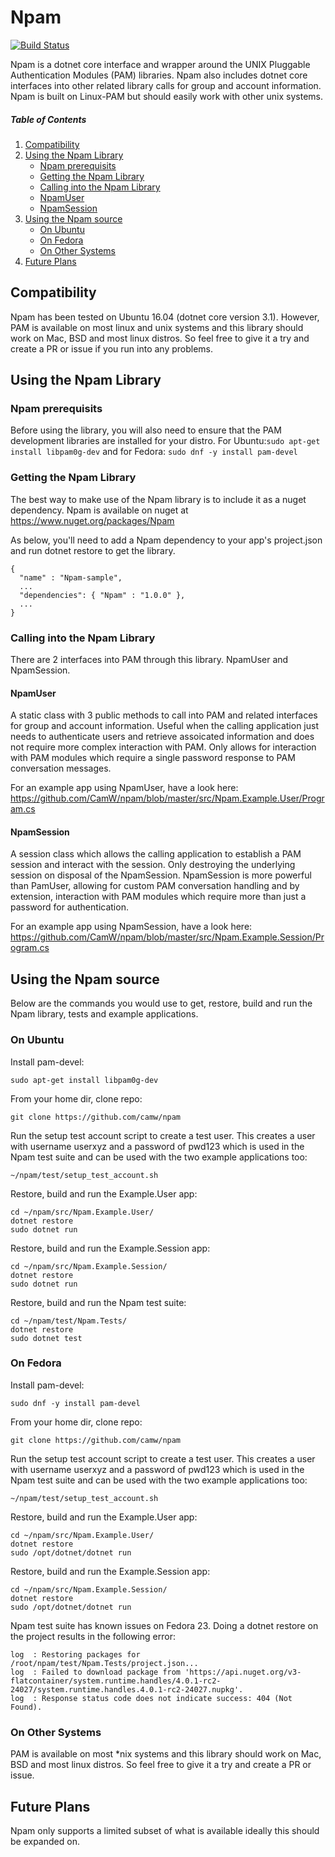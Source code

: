 # Npam

[![Build Status](https://travis-ci.com/CamW/npam.svg?branch=master)](https://travis-ci.com/CamW/npam)

Npam is a dotnet core interface and wrapper around the UNIX Pluggable Authentication Modules (PAM) libraries. Npam also includes dotnet core interfaces into other related library calls for group and account information. Npam is built on Linux-PAM but should easily work with other unix systems.

##### Table of Contents  
1. [Compatibility](#compatibility)  
2. [Using the Npam Library](#using-the-npam-library)
   * [Npam prerequisits](#npam-prerequisits)
   * [Getting the Npam Library](#getting-the-npam-library)
   * [Calling into the Npam Library](#calling-into-the-npam-library)
    * [NpamUser](#npamuser)
    * [NpamSession](#npamsession)
3. [Using the Npam source](#using-the-npam-source)
   * [On Ubuntu](#on-ubuntu)
   * [On Fedora](#on-fedora)
   * [On Other Systems](#on-other-systems)
4. [Future Plans](#future-plans)

## Compatibility
Npam has been tested on Ubuntu 16.04 (dotnet core version 3.1). However, PAM is available on most linux and unix systems and this library should work on Mac, BSD and most linux distros. So feel free to give it a try and create a PR or issue if you run into any problems.

## Using the Npam Library

### Npam prerequisits
Before using the library, you will also need to ensure that the PAM development libraries are installed for your distro.
For Ubuntu:`sudo apt-get install libpam0g-dev` and for Fedora: `sudo dnf -y install pam-devel`

### Getting the Npam Library
The best way to make use of the Npam library is to include it as a nuget dependency. Npam is available on nuget at https://www.nuget.org/packages/Npam

As below, you'll need to add a Npam dependency to your app's project.json and run dotnet restore to get the library.
```
{
  "name" : "Npam-sample",
  ...
  "dependencies": { "Npam" : "1.0.0" },
  ...
}
```

### Calling into the Npam Library
There are 2 interfaces into PAM through this library. NpamUser and NpamSession.

#### NpamUser
A static class with 3 public methods to call into PAM and related interfaces for group and account information. Useful when the calling application just needs to authenticate users and retrieve assoicated information and does not require more complex interaction with PAM. Only allows for interaction with PAM modules which require a single password response to PAM conversation messages.

For an example app using NpamUser, have a look here: https://github.com/CamW/npam/blob/master/src/Npam.Example.User/Program.cs

#### NpamSession
A session class which allows the calling application to establish a PAM session and interact with the session. Only destroying the underlying session on disposal of the NpamSession. NpamSession is more powerful than PamUser, allowing for custom PAM conversation handling and by extension, interaction with PAM modules which require more than just a password for authentication.

For an example app using NpamSession, have a look here: https://github.com/CamW/npam/blob/master/src/Npam.Example.Session/Program.cs

## Using the Npam source

Below are the commands you would use to get, restore, build and run the Npam library, tests and example applications.

### On Ubuntu

Install pam-devel: 
```
sudo apt-get install libpam0g-dev
```
From your home dir, clone repo: 
```
git clone https://github.com/camw/npam
```
Run the setup test account script to create a test user. This creates a user with username userxyz and a password of pwd123 which is used in the Npam test suite and can be used with the two example applications too: 
```
~/npam/test/setup_test_account.sh
```
Restore, build and run the Example.User app:
```
cd ~/npam/src/Npam.Example.User/
dotnet restore
sudo dotnet run
```
Restore, build and run the Example.Session app:
```
cd ~/npam/src/Npam.Example.Session/
dotnet restore
sudo dotnet run
```
Restore, build and run the Npam test suite:
```
cd ~/npam/test/Npam.Tests/
dotnet restore
sudo dotnet test
```
    
### On Fedora
Install pam-devel: 
```
sudo dnf -y install pam-devel
```
From your home dir, clone repo: 
```
git clone https://github.com/camw/npam
```
Run the setup test account script to create a test user. This creates a user with username userxyz and a password of pwd123 which is used in the Npam test suite and can be used with the two example applications too: 
```
~/npam/test/setup_test_account.sh
```
Restore, build and run the Example.User app:
```
cd ~/npam/src/Npam.Example.User/
dotnet restore
sudo /opt/dotnet/dotnet run
```
Restore, build and run the Example.Session app:
```
cd ~/npam/src/Npam.Example.Session/
dotnet restore
sudo /opt/dotnet/dotnet run
```
Npam test suite has known issues on Fedora 23. Doing a dotnet restore on the project results in the following error:
```
log  : Restoring packages for /root/npam/test/Npam.Tests/project.json...
log  : Failed to download package from 'https://api.nuget.org/v3-flatcontainer/system.runtime.handles/4.0.1-rc2-24027/system.runtime.handles.4.0.1-rc2-24027.nupkg'.
log  : Response status code does not indicate success: 404 (Not Found).
```

### On Other Systems
PAM is available on most *nix systems and this library should work on Mac, BSD and most linux distros. So feel free to give it a try and create a PR or issue.


## Future Plans
Npam only supports a limited subset of what is available ideally this should be expanded on.
